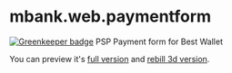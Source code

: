 # mbank.web.paymentform

[![Greenkeeper badge](https://badges.greenkeeper.io/Nebo15/mbank.web.paymentform.svg)](https://greenkeeper.io/)
PSP Payment form for Best Wallet

You can preview it's [full version](http://nebo15.github.io/mbank.web.paymentform) and [rebill 3d version](https://nebo15.github.io/mbank.web.paymentform/rebill3d/page.html).
